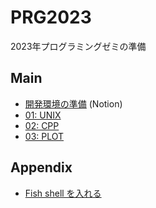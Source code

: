 # PRG2023

2023年プログラミングゼミの準備

## Main

- [開発環境の準備](https://sobaco.notion.site/PRG-d4fa7093ab8f4977a243abe965f600a3) (Notion)
- [01: UNIX](/01_UNIX/README.md)
- [02: CPP](/02_CPP/README.md)
- [03: PLOT](/03_PLOT/README.md)


## Appendix

- [Fish shell を入れる](/00_FISH/README.md)
